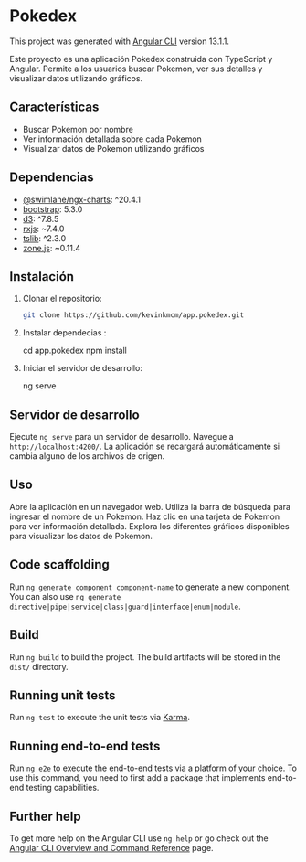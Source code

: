 # Pokedex

This project was generated with [Angular CLI](https://github.com/angular/angular-cli) version 13.1.1.

Este proyecto es una aplicación Pokedex construida con TypeScript y Angular. Permite a los usuarios buscar Pokemon, ver sus detalles y visualizar datos utilizando gráficos.

## Características

- Buscar Pokemon por nombre
- Ver información detallada sobre cada Pokemon
- Visualizar datos de Pokemon utilizando gráficos

## Dependencias

- [@swimlane/ngx-charts](https://www.npmjs.com/package/@swimlane/ngx-charts): ^20.4.1
- [bootstrap](https://getbootstrap.com/): 5.3.0
- [d3](https://d3js.org/): ^7.8.5
- [rxjs](https://rxjs.dev/): ~7.4.0
- [tslib](https://www.npmjs.com/package/tslib): ^2.3.0
- [zone.js](https://www.npmjs.com/package/zone.js): ~0.11.4

## Instalación

1. Clonar el repositorio:

   ```bash
   git clone https://github.com/kevinkmcm/app.pokedex.git

2. Instalar dependecias :

   cd app.pokedex
   npm install

3. Iniciar el servidor de desarrollo:

   ng serve


## Servidor de desarrollo

Ejecute `ng serve` para un servidor de desarrollo. Navegue a `http://localhost:4200/`. La aplicación se recargará automáticamente si cambia alguno de los archivos de origen.


## Uso
Abre la aplicación en un navegador web.
Utiliza la barra de búsqueda para ingresar el nombre de un Pokemon.
Haz clic en una tarjeta de Pokemon para ver información detallada.
Explora los diferentes gráficos disponibles para visualizar los datos de Pokemon.

## Code scaffolding

Run `ng generate component component-name` to generate a new component. You can also use `ng generate directive|pipe|service|class|guard|interface|enum|module`.

## Build

Run `ng build` to build the project. The build artifacts will be stored in the `dist/` directory.

## Running unit tests

Run `ng test` to execute the unit tests via [Karma](https://karma-runner.github.io).

## Running end-to-end tests

Run `ng e2e` to execute the end-to-end tests via a platform of your choice. To use this command, you need to first add a package that implements end-to-end testing capabilities.

## Further help

To get more help on the Angular CLI use `ng help` or go check out the [Angular CLI Overview and Command Reference](https://angular.io/cli) page.
